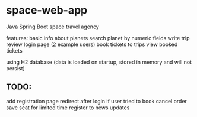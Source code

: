 # space-web-app
Java Spring Boot space travel agency

features:
basic info about planets
search planet by numeric fields
write trip review
login page (2 example users)
book tickets to trips
view booked tickets

using H2 database (data is loaded on startup, stored in memory and will not persist)

## TODO:
add registration page
redirect after login if user tried to book
cancel order
save seat for limited time
register to news updates
